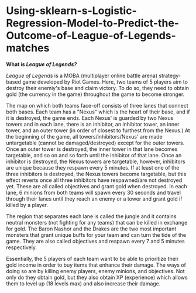 # Using-sklearn-s-Logistic-Regression-Model-to-Predict-the-Outcome-of-League-of-Legends-matches

**What is *League of Legends?*** 

*League of Legends* is a MOBA (multiplayer online battle arena) strategy-based game developed by Riot Games. Here, two teams of 5 players aim to destroy their enemiy's base and claim victory. To do so, they need to obtain gold (the currency in the game) throughout the game to become stronger. 

The map on which both teams face-off consists of three lanes that connect both bases. Each team has a "Nexus" which is the heart of their base, and if it is destroyed, the game ends. Each Nexus' is guarded by two Nexus towers and in each lane, there is an inhibitor, an inhibitor tower, an inner tower, and an outer tower (in order of closest to furthest from the Nexus.) At the beginning of the game, all towers/inhibitors/Nexus' are made untargetable (cannot be damaged/destroyed) except for the outer towers. Once an outer tower is destroyed, the inner tower in that lane becomes targetable, and so on and so forth until the inhibitor of that lane. Once an inhibitor is destroyed, the Nexus towers are targetable, however, inhibitors are unique because they respawn every 5 minutes. If at least one of the three inhibitors is destroyed, the Nexus towers become targetable, but this effect reverts once all three inhibitors have respawned/are not destroyed yet. These are all called objectives and grant gold when destroyed. In each lane, 6 minions from both teams will spawn every 30 seconds and travel through their lanes until they reach an enemy or a tower and grant gold if killed by a player.

The region that separates each lane is called the jungle and it contains neutral monsters (not fighting for any teams) that can be killed in exchange for gold. The Baron Nashor and the Drakes are the two most important monsters that grant unique buffs for your team and can turn the tide of the game. They are also called objectives and respawn every 7 and 5 minutes respectively.

Essentially, the 5 players of each team want to be able to prioritize their gold income in order to buy items that enhance their damage. The ways of doing so are by killing enemy players, enemy minions, and objectives. Not only do they obtain gold, but they also obtain XP (experience) which allows them to level up (18 levels max) and also increase their damage.
